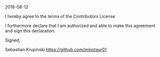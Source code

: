 2016-08-12

I hereby agree to the terms of the Contributors License

I furthermore declare that I am authorized and able to make this
agreement and sign this declaration.

Signed,

Sebastian Krupinski
https://github.com/minotaur01
